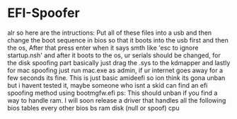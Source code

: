 # EFI-Spoofer




alr so here are the intructions: Put all of these files into a usb and then change the boot sequence in bios so that it boots into the usb first and then the os, After that press enter when it says smth like 'esc to ignore startup.nsh' and after it boots to the os, ur serials should be changed, for the disk spoofing part basically just drag the .sys to the kdmapper and lastly for mac spoofing just run mac.exe as admin, if ur internet goes away for a few seconds its fine.
This is just basic amideefi so ion think its gona unban but i havent tested it, maybe someone who isnt a skid can find an efi spoofing method using bootmgfw.efi
ps: This should unban if you find a way to handle ram. I will soon release a driver that handles all the following
bios tables
every other bios bs
ram
disk (null or spoof)
cpu
